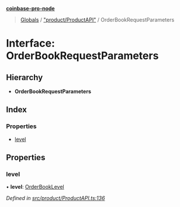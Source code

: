 **[coinbase-pro-node](../README.md)**

> [Globals](../globals.md) / ["product/ProductAPI"](../modules/_product_productapi_.md) / OrderBookRequestParameters

# Interface: OrderBookRequestParameters

## Hierarchy

- **OrderBookRequestParameters**

## Index

### Properties

- [level](_product_productapi_.orderbookrequestparameters.md#level)

## Properties

### level

• **level**: [OrderBookLevel](../enums/_product_productapi_.orderbooklevel.md)

_Defined in [src/product/ProductAPI.ts:136](https://github.com/bennycode/coinbase-pro-node/blob/cb84fec/src/product/ProductAPI.ts#L136)_
